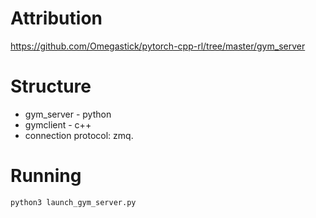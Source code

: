 # Attribution
https://github.com/Omegastick/pytorch-cpp-rl/tree/master/gym_server

# Structure
- gym_server - python
- gymclient - c++
- connection protocol: zmq.

# Running
```
python3 launch_gym_server.py
```